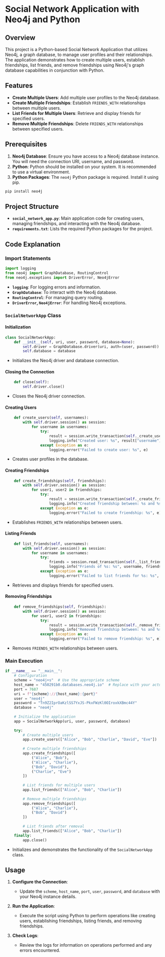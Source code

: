 # Social Network Application with Neo4j and Python

## Overview

This project is a Python-based Social Network Application that utilizes Neo4j, a graph database, to manage user profiles and their relationships. The application demonstrates how to create multiple users, establish friendships, list friends, and remove friendships using Neo4j's graph database capabilities in conjunction with Python.

## Features

- **Create Multiple Users**: Add multiple user profiles to the Neo4j database.
- **Create Multiple Friendships**: Establish `FRIENDS_WITH` relationships between multiple users.
- **List Friends for Multiple Users**: Retrieve and display friends for specified users.
- **Remove Multiple Friendships**: Delete `FRIENDS_WITH` relationships between specified users.

## Prerequisites

1. **Neo4j Database**: Ensure you have access to a Neo4j database instance. You will need the connection URI, username, and password.
2. **Python**: Python should be installed on your system. It is recommended to use a virtual environment.
3. **Python Packages**: The `neo4j` Python package is required. Install it using pip.

```bash
pip install neo4j
```

## Project Structure

- **`social_network_app.py`**: Main application code for creating users, managing friendships, and interacting with the Neo4j database.
- **`requirements.txt`**: Lists the required Python packages for the project.

## Code Explanation

### Import Statements

```python
import logging
from neo4j import GraphDatabase, RoutingControl
from neo4j.exceptions import DriverError, Neo4jError
```

- **`logging`**: For logging errors and information.
- **`GraphDatabase`**: To interact with the Neo4j database.
- **`RoutingControl`**: For managing query routing.
- **`DriverError`, `Neo4jError`**: For handling Neo4j exceptions.

### `SocialNetworkApp` Class

#### Initialization

```python
class SocialNetworkApp:
    def __init__(self, uri, user, password, database=None):
        self.driver = GraphDatabase.driver(uri, auth=(user, password))
        self.database = database
```

- Initializes the Neo4j driver and database connection.

#### Closing the Connection

```python
    def close(self):
        self.driver.close()
```

- Closes the Neo4j driver connection.

#### Creating Users

```python
    def create_users(self, usernames):
        with self.driver.session() as session:
            for username in usernames:
                try:
                    result = session.write_transaction(self._create_user, username)
                    logging.info("Created user: %s", result["username"])
                except Exception as e:
                    logging.error("Failed to create user: %s", e)
```

- Creates user profiles in the database.

#### Creating Friendships

```python
    def create_friendships(self, friendships):
        with self.driver.session() as session:
            for user1, user2 in friendships:
                try:
                    result = session.write_transaction(self._create_friendship, user1, user2)
                    logging.info("Created friendship between: %s and %s", result["user1"], result["user2"])
                except Exception as e:
                    logging.error("Failed to create friendship: %s", e)
```

- Establishes `FRIENDS_WITH` relationships between users.

#### Listing Friends

```python
    def list_friends(self, usernames):
        with self.driver.session() as session:
            for username in usernames:
                try:
                    friends = session.read_transaction(self._list_friends, username)
                    logging.info("Friends of %s: %s", username, friends)
                except Exception as e:
                    logging.error("Failed to list friends for %s: %s", username, e)
```

- Retrieves and displays friends for specified users.

#### Removing Friendships

```python
    def remove_friendships(self, friendships):
        with self.driver.session() as session:
            for user1, user2 in friendships:
                try:
                    result = session.write_transaction(self._remove_friendship, user1, user2)
                    logging.info("Removed friendship between: %s and %s", result["user1"], result["user2"])
                except Exception as e:
                    logging.error("Failed to remove friendship: %s", e)
```

- Removes `FRIENDS_WITH` relationships between users.

### Main Execution

```python
if __name__ == "__main__":
    # Configuration
    scheme = "neo4j+s"  # Use the appropriate scheme
    host_name = "450291b0.databases.neo4j.io"  # Replace with your actual host
    port = 7687
    uri = f"{scheme}://{host_name}:{port}"
    user = "neo4j"
    password = "Tn9Z2IprOaKzlSS7YxJS-PkxFWzKl0OIroxkXBmc44Y"
    database = "neo4j"
    
    # Initialize the application
    app = SocialNetworkApp(uri, user, password, database)
    
    try:
        # Create multiple users
        app.create_users(["Alice", "Bob", "Charlie", "David", "Eve"])
        
        # Create multiple friendships
        app.create_friendships([
            ("Alice", "Bob"),
            ("Alice", "Charlie"),
            ("Bob", "David"),
            ("Charlie", "Eve")
        ])
        
        # List friends for multiple users
        app.list_friends(["Alice", "Bob", "Charlie"])
        
        # Remove multiple friendships
        app.remove_friendships([
            ("Alice", "Charlie"),
            ("Bob", "David")
        ])
        
        # List friends after removal
        app.list_friends(["Alice", "Bob", "Charlie"])
    finally:
        app.close()
```

- Initializes and demonstrates the functionality of the `SocialNetworkApp` class.

## Usage

1. **Configure the Connection**:
   - Update the `scheme`, `host_name`, `port`, `user`, `password`, and `database` with your Neo4j instance details.

2. **Run the Application**:
   - Execute the script using Python to perform operations like creating users, establishing friendships, listing friends, and removing friendships.

3. **Check Logs**:
   - Review the logs for information on operations performed and any errors encountered.

